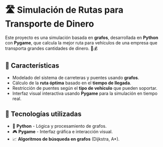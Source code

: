 # 🛣️ Simulación de Rutas para Transporte de Dinero

Este proyecto es una simulación basada en **grafos**, desarrollada en **Python** con **Pygame**, que calcula la mejor ruta para vehículos de una empresa que transporta grandes cantidades de dinero. 🚛💰

## 🚀 Características

- Modelado del sistema de carreteras y puentes usando **grafos**.
- Cálculo de la **ruta óptima** basado en el **tiempo de llegada**.
- Restricción de puentes según el **tipo de vehículo** que pueden soportar.
- Interfaz visual interactiva usando **Pygame** para la simulación en tiempo real.

## 🔧 Tecnologías utilizadas

- 🐍 **Python** - Lógica y procesamiento de grafos.
- 🎮 **Pygame** - Interfaz gráfica e interacción visual.
- 📈 **Algoritmos de búsqueda en grafos** (Dijkstra, A*).
